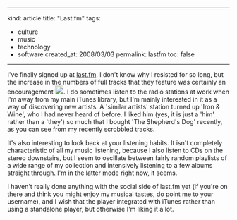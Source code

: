 -----
kind: article
title: "Last.fm"
tags:
- culture
- music
- technology
- software
created_at: 2008/03/03
permalink: lastfm
toc: false
-----

<p>I've finally signed up at <a href="http://www.last.fm/user/bsag/">last.fm</a>. I don't know why I resisted for so long, but the increase in the numbers of full tracks that they feature was certainly an encouragement <img src="http://www.rousette.org.uk/images/smileys/grin.gif" width="19" height="19" alt="grin" style="border:0;" />. I do sometimes listen to the radio stations at work when I'm away from my main iTunes library, but I'm mainly interested in it as a way of discovering new artists. A 'similar artists' station turned up 'Iron &amp; Wine', who I had never heard of before. I liked him (yes, it is just a 'him' rather than a 'they') so much that I bought 'The Shepherd's Dog' recently, as you can see from my recently scrobbled tracks.</p>

<p>It's also interesting to look back at your listening habits. It isn't completely characteristic of all my music listening, because I also listen to CDs on the stereo downstairs, but I seem to oscillate between fairly random playlists of a wide range of my collection and intensively listening to a few albums straight through. I'm in the latter mode right now, it seems.</p>

<p>I haven't really done anything with the social side of last.fm yet (if you're on there and think you might enjoy my musical tastes, do point me to your username), and I wish that the player integrated with iTunes rather than using a standalone player, but otherwise I'm liking it a lot.</p>


